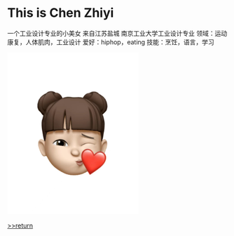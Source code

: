 # This is Chen Zhiyi

一个工业设计专业的小美女
来自江苏盐城
南京工业大学工业设计专业
领域：运动康复，人体肌肉，工业设计
爱好：hiphop，eating
技能：烹饪，语言，学习

<img src="img/1/2.jpg" width="300">

[>>return](/)
